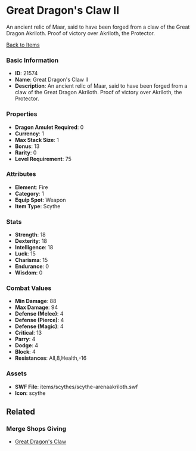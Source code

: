 # Great Dragon's Claw II

An ancient relic of Maar, said to have been forged from a claw of the Great Dragon Akriloth. Proof of victory over Akriloth, the Protector.

[Back to Items](../items.md)

### Basic Information

- **ID**: 21574
- **Name**: Great Dragon&#039;s Claw II
- **Description**: An ancient relic of Maar, said to have been forged from a claw of the Great Dragon Akriloth. Proof of victory over Akriloth, the Protector.

### Properties

- **Dragon Amulet Required**: 0
- **Currency**: 1
- **Max Stack Size**: 1
- **Bonus**: 13
- **Rarity**: 0
- **Level Requirement**: 75

### Attributes

- **Element**: Fire
- **Category**: 1
- **Equip Spot**: Weapon
- **Item Type**: Scythe

### Stats

- **Strength**: 18
- **Dexterity**: 18
- **Intelligence**: 18
- **Luck**: 15
- **Charisma**: 15
- **Endurance**: 0
- **Wisdom**: 0

### Combat Values

- **Min Damage**: 88
- **Max Damage**: 94
- **Defense (Melee)**: 4
- **Defense (Pierce)**: 4
- **Defense (Magic)**: 4
- **Critical**: 13
- **Parry**: 4
- **Dodge**: 4
- **Block**: 4
- **Resistances**: All,8,Health,-16

### Assets

- **SWF File**: items/scythes/scythe-arenaakriloth.swf
- **Icon**: scythe

## Related

### Merge Shops Giving

- [Great Dragon's Claw](../merge-shops/394-great-dragon-s-claw.md)

